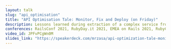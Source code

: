 ```yaml
---
layout: talk
slug: "api_optimisation"
title: "API Optimisation Tale: Monitor, Fix and Deploy (on Friday)"
description: Lessons learned during extraction of a complex service from 1M+ LOC monolith. During this project we migrated and internal API from REST to GraphQL optimising it heavily. I talk about old patterns in a new setting, incremental changes and broken production.
conferences: RailsConf 2021, RubyDay.it 2021, EMEA on Rails 2021, RubyConf.br 2021, BuildStuff Lithuania 2022
video_id: JPFvPCgWn0M
slides_link: "https://speakerdeck.com/mrzasa/api-optimization-tale-monitor-fix-and-deploy-on-friday-italian-ruby-day"
---
```

